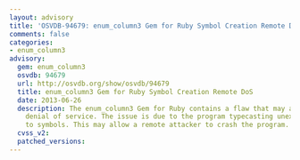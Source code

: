 ```yaml
---
layout: advisory
title: 'OSVDB-94679: enum_column3 Gem for Ruby Symbol Creation Remote DoS'
comments: false
categories:
- enum_column3
advisory:
  gem: enum_column3
  osvdb: 94679
  url: http://osvdb.org/show/osvdb/94679
  title: enum_column3 Gem for Ruby Symbol Creation Remote DoS
  date: 2013-06-26
  description: The enum_column3 Gem for Ruby contains a flaw that may allow a remote
    denial of service. The issue is due to the program typecasting unexpected strings
    to symbols. This may allow a remote attacker to crash the program.
  cvss_v2: 
  patched_versions: 
---
```

